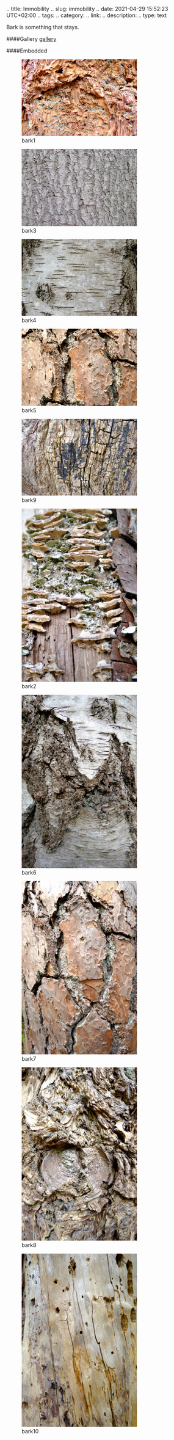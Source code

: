 .. title: Immobility
.. slug: immobility
.. date: 2021-04-29 15:52:23 UTC+02:00
.. tags: 
.. category: 
.. link: 
.. description: 
.. type: text

Bark is something that stays.

####Gallery
[gallery](link://gallery_global/bark)

####Embedded


<div class="d-flex justify-content-center">
	<figure class="figure" style="width:60%">
		<img src="/images/2021/bark/bark1.JPG" class="figure-img img-fluid rounded"
			alt="Bark1"/>
	<figcaption class="figure-caption text-center">bark1</figcaption>
	</figure>
	<figure class="figure" style="width:60%">
		<img src="/images/2021/bark/bark3.JPG" class="figure-img img-fluid rounded"
			alt="Bark3"/>
	<figcaption class="figure-caption text-center">bark3</figcaption>
	</figure>
</div>

<div class="d-flex justify-content-center">
	<figure class="figure" style="width:60%">
		<img src="/images/2021/bark/bark4.JPG" class="figure-img img-fluid rounded"
			alt="Bark4"/>
	<figcaption class="figure-caption text-center">bark4</figcaption>
	</figure>
	<figure class="figure" style="width:60%">
		<img src="/images/2021/bark/bark5.JPG" class="figure-img img-fluid rounded"
			alt="Bark5"/>
	<figcaption class="figure-caption text-center">bark5</figcaption>
	</figure>
</div>

<div class="d-flex justify-content-center">
	<figure class="figure" style="width:60%">
		<img src="/images/2021/bark/bark9.JPG" class="figure-img img-fluid rounded"
			alt="Bark9"/>
	<figcaption class="figure-caption text-center">bark9</figcaption>
	</figure>
</div>

<div class="d-flex justify-content-center">
	<figure class="figure" style="width:60%">
		<img src="/images/2021/bark/bark2.JPG" class="figure-img img-fluid rounded"
			alt="Bark2"/>
	<figcaption class="figure-caption text-center">bark2</figcaption>
	</figure>
	<figure class="figure" style="width:60%">
		<img src="/images/2021/bark/bark6.JPG" class="figure-img img-fluid rounded"
			alt="Bark6"/>
	<figcaption class="figure-caption text-center">bark6</figcaption>
	</figure>
</div>

<div class="d-flex justify-content-center">
	<figure class="figure" style="width:60%">
		<img src="/images/2021/bark/bark7.JPG" class="figure-img img-fluid rounded"
			alt="Bark7"/>
	<figcaption class="figure-caption text-center">bark7</figcaption>
	</figure>
	<figure class="figure" style="width:60%">
		<img src="/images/2021/bark/bark8.JPG" class="figure-img img-fluid rounded"
			alt="Bark8"/>
	<figcaption class="figure-caption text-center">bark8</figcaption>
	</figure>
</div>

<div class="d-flex justify-content-center">
	<figure class="figure" style="width:60%">
		<img src="/images/2021/bark/bark10.JPG" class="figure-img img-fluid rounded"
			alt="Bark10"/>
	<figcaption class="figure-caption text-center">bark10</figcaption>
	</figure>
</div>
